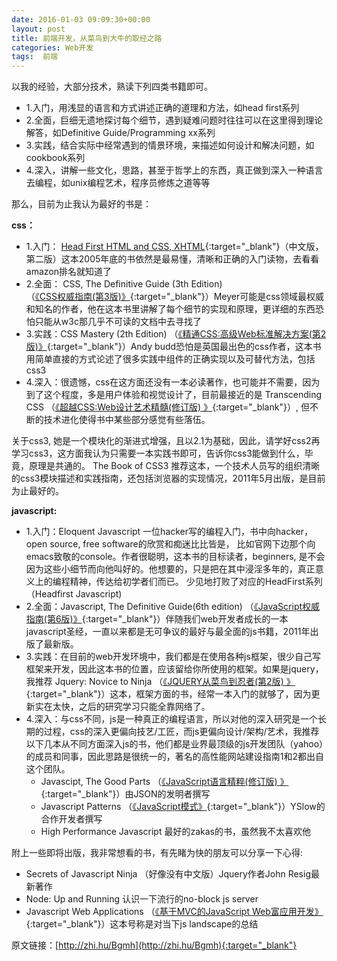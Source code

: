 ```yaml
---
date: 2016-01-03 09:09:30+00:00
layout: post
title: 前端开发，从菜鸟到大牛的取经之路
categories: Web开发
tags:  前端
---
```

以我的经验，大部分技术，熟读下列四类书籍即可。

* 1.入门，用浅显的语言和方式讲述正确的道理和方法，如head first系列
* 2.全面，巨细无遗地探讨每个细节，遇到疑难问题时往往可以在这里得到理论解答，如Definitive Guide/Programming xx系列
* 3.实践，结合实际中经常遇到的情景环境，来描述如何设计和解决问题，如cookbook系列
* 4.深入，讲解一些文化，思路，甚至于哲学上的东西，真正做到深入一种语言去编程，如unix编程艺术，程序员修炼之道等等

那么，目前为止我认为最好的书是：

**css：**

* 1.入门： [Head First HTML and CSS, XHTML](http://www.amazon.cn/gp/product/B00FF3P8FY/ref=as_li_ss_tl?ie=UTF8&camp=536&creative=3132&creativeASIN=B00FF3P8FY&linkCode=as2&tag=cfjh-23){:target="_blank"}（中文版，第二版）这本2005年底的书依然是最易懂，清晰和正确的入门读物，去看看amazon排名就知道了
* 2.全面： CSS, The Definitive Guide (3th Edition) （[《CSS权威指南(第3版)》](http://www.amazon.cn/gp/product/B0011F5SIC/ref=as_li_ss_tl?ie=UTF8&camp=536&creative=3132&creativeASIN=B0011F5SIC&linkCode=as2&tag=cfjh-23){:target="_blank"}）Meyer可能是css领域最权威和知名的作者，他在这本书里讲解了每个细节的实现和原理，更详细的东西恐怕只能从w3c那几乎不可读的文档中去寻找了
* 3.实践：CSS Mastery (2th Edition) （[《精通CSS:高级Web标准解决方案(第2版)》](http://www.amazon.cn/gp/product/B003IURKAM/ref=as_li_ss_tl?ie=UTF8&camp=536&creative=3132&creativeASIN=B003IURKAM&linkCode=as2&tag=cfjh-23){:target="_blank"}）Andy budd恐怕是英国最出色的css作者，这本书用简单直接的方式论述了很多实践中组件的正确实现以及可替代方法，包括css3
* 4.深入：很遗憾，css在这方面还没有一本必读著作，也可能并不需要，因为到了这个程度，多是用户体验和视觉设计了，目前最接近的是 Transcending CSS （[《超越CSS:Web设计艺术精髓(修订版) 》](http://www.amazon.cn/gp/product/B008O70OKC/ref=as_li_ss_tl?ie=UTF8&camp=536&creative=3132&creativeASIN=B008O70OKC&linkCode=as2&tag=cfjh-23){:target="_blank"}）, 但不断的技术进化使得书中某些部分感觉有些落伍。

关于css3, 她是一个模块化的渐进式增强，且以2.1为基础，因此，请学好css2再学习css3，这方面我认为只需要一本实践书即可，告诉你css3能做到什么，毕竟，原理是共通的。
The Book of CSS3 推荐这本，一个技术人员写的组织清晰的css3模块描述和实践指南，还包括浏览器的实现情况，2011年5月出版，是目前为止最好的。

**javascript:**

* 1.入门：Eloquent Javascript 一位hacker写的编程入门，书中向hacker，open source, free software的欣赏和痴迷比比皆是， 比如官网下边那个向emacs致敬的console。作者很聪明，这本书的目标读者，beginners, 是不会因为这些小细节而向他叫好的。他想要的，只是把在其中浸淫多年的，真正意义上的编程精神，传达给初学者们而已。 少见地打败了对应的HeadFirst系列（Headfirst Javascript)
* 2.全面：Javascript, The Definitive Guide(6th edition) （[《JavaScript权威指南(第6版)》](http://www.amazon.cn/gp/product/B007VISQ1Y/ref=as_li_ss_tl?ie=UTF8&camp=536&creative=3132&creativeASIN=B007VISQ1Y&linkCode=as2&tag=cfjh-23){:target="_blank"}）伴随我们web开发者成长的一本javascript圣经，一直以来都是无可争议的最好与最全面的js书籍，2011年出版了最新版。
* 3.实践：在目前的web开发环境中，我们都是在使用各种js框架，很少自己写框架来开发，因此这本书的位置，应该留给你所使用的框架。如果是jquery，我推荐 Jquery: Novice to Ninja （[《JQUERY从菜鸟到忍者(第2版) 》](http://www.amazon.cn/gp/product/B00EVO8PCG/ref=as_li_ss_tl?ie=UTF8&camp=536&creative=3132&creativeASIN=B00EVO8PCG&linkCode=as2&tag=cfjh-23){:target="_blank"}）这本，框架方面的书，经常一本入门的就够了，因为更新实在太快，之后的研究学习只能全靠网络了。
* 4.深入：与css不同，js是一种真正的编程语言，所以对他的深入研究是一个长期的过程，css的深入更偏向技艺/工匠，而js更偏向设计/架构/艺术，我推荐以下几本从不同方面深入js的书，他们都是业界最顶级的js开发团队（yahoo）的成员和同事，因此思路是很统一的，著名的高性能网站建设指南1和2都出自这个团队。
	* Javascipt, The Good Parts （[《JavaScript语言精粹(修订版) 》](http://www.amazon.cn/gp/product/B0097CON2S/ref=as_li_ss_tl?ie=UTF8&camp=536&creative=3132&creativeASIN=B0097CON2S&linkCode=as2&tag=cfjh-23){:target="_blank"}）由JSON的发明者撰写
	* Javascript Patterns （[《JavaScript模式》](http://www.amazon.cn/gp/product/B008QTG1HS/ref=as_li_ss_tl?ie=UTF8&camp=536&creative=3132&creativeASIN=B008QTG1HS&linkCode=as2&tag=cfjh-23){:target="_blank"}）YSlow的合作开发者撰写
	* High Performance Javascript 最好的zakas的书，虽然我不太喜欢他

附上一些即将出版，我非常想看的书，有先睹为快的朋友可以分享一下心得:

* Secrets of Javascript Ninja （好像没有中文版）Jquery作者John Resig最新著作
* Node: Up and Running 认识一下流行的no-block js server
* Javascript Web Applications （[《基于MVC的JavaScript Web富应用开发》](http://www.amazon.cn/gp/product/B0082226FU/ref=as_li_ss_tl?ie=UTF8&camp=536&creative=3132&creativeASIN=B0082226FU&linkCode=as2&tag=cfjh-23){:target="_blank"}）这本号称是对当下js landscape的总结

原文链接：[http://zhi.hu/Bgmh](http://zhi.hu/Bgmh){:target="_blank"} 